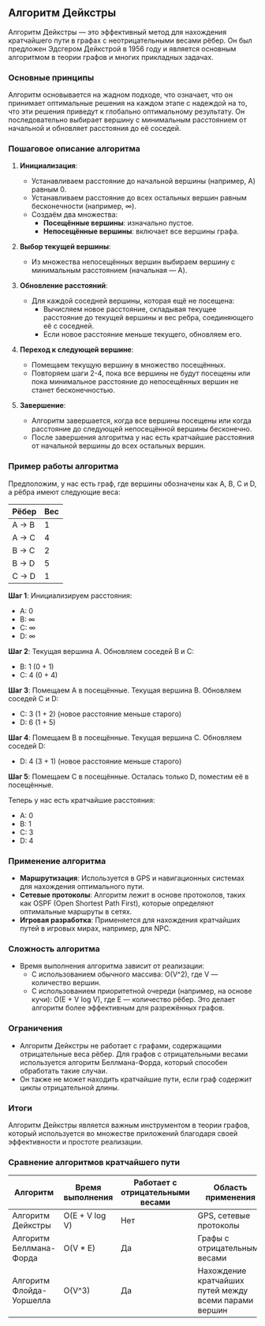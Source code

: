 ## Алгоритм Дейкстры

Алгоритм Дейкстры — это эффективный метод для нахождения кратчайшего пути в графах с неотрицательными весами рёбер. Он был предложен Эдсгером Дейкстрой в 1956 году и является основным алгоритмом в теории графов и многих прикладных задачах.

### Основные принципы

Алгоритм основывается на жадном подходе, что означает, что он принимает оптимальные решения на каждом этапе с надеждой на то, что эти решения приведут к глобально оптимальному результату. Он последовательно выбирает вершину с минимальным расстоянием от начальной и обновляет расстояния до её соседей.

### Пошаговое описание алгоритма

1. **Инициализация**:
   - Устанавливаем расстояние до начальной вершины (например, A) равным 0.
   - Устанавливаем расстояние до всех остальных вершин равным бесконечности (например, ∞).
   - Создаём два множества:
     - **Посещённые вершины**: изначально пустое.
     - **Непосещённые вершины**: включает все вершины графа.

2. **Выбор текущей вершины**:
   - Из множества непосещённых вершин выбираем вершину с минимальным расстоянием (начальная — A).

3. **Обновление расстояний**:
   - Для каждой соседней вершины, которая ещё не посещена:
     - Вычисляем новое расстояние, складывая текущее расстояние до текущей вершины и вес ребра, соединяющего её с соседней.
     - Если новое расстояние меньше текущего, обновляем его.

4. **Переход к следующей вершине**:
   - Помещаем текущую вершину в множество посещённых.
   - Повторяем шаги 2-4, пока все вершины не будут посещены или пока минимальное расстояние до непосещённых вершин не станет бесконечностью.

5. **Завершение**:
   - Алгоритм завершается, когда все вершины посещены или когда расстояние до следующей непосещённой вершины бесконечно.
   - После завершения алгоритма у нас есть кратчайшие расстояния от начальной вершины до всех остальных вершин.

### Пример работы алгоритма

Предположим, у нас есть граф, где вершины обозначены как A, B, C и D, а рёбра имеют следующие веса:

| Рёбер        | Вес |
|-------------|-----|
| A → B      | 1   |
| A → C      | 4   |
| B → C      | 2   |
| B → D      | 5   |
| C → D      | 1   |

**Шаг 1**: Инициализируем расстояния:  
- A: 0  
- B: ∞  
- C: ∞  
- D: ∞  

**Шаг 2**: Текущая вершина A. Обновляем соседей B и C:  
- B: 1 (0 + 1)  
- C: 4 (0 + 4)  

**Шаг 3**: Помещаем A в посещённые. Текущая вершина B. Обновляем соседей C и D:  
- C: 3 (1 + 2) (новое расстояние меньше старого)  
- D: 6 (1 + 5)  

**Шаг 4**: Помещаем B в посещённые. Текущая вершина C. Обновляем соседей D:  
- D: 4 (3 + 1) (новое расстояние меньше старого)  

**Шаг 5**: Помещаем C в посещённые. Осталась только D, поместим её в посещённые. 

Теперь у нас есть кратчайшие расстояния:  
- A: 0  
- B: 1  
- C: 3  
- D: 4  

### Применение алгоритма

- **Маршрутизация**: Используется в GPS и навигационных системах для нахождения оптимального пути.
- **Сетевые протоколы**: Алгоритм лежит в основе протоколов, таких как OSPF (Open Shortest Path First), которые определяют оптимальные маршруты в сетях.
- **Игровая разработка**: Применяется для нахождения кратчайших путей в игровых мирах, например, для NPC.

### Сложность алгоритма

- Время выполнения алгоритма зависит от реализации:
  - С использованием обычного массива: O(V^2), где V — количество вершин.
  - С использованием приоритетной очереди (например, на основе кучи): O(E + V log V), где E — количество рёбер. Это делает алгоритм более эффективным для разрежённых графов.

### Ограничения

- Алгоритм Дейкстры не работает с графами, содержащими отрицательные веса рёбер. Для графов с отрицательными весами используется алгоритм Беллмана-Форда, который способен обработать такие случаи.
- Он также не может находить кратчайшие пути, если граф содержит циклы отрицательной длины.

### Итоги

Алгоритм Дейкстры является важным инструментом в теории графов, который используется во множестве приложений благодаря своей эффективности и простоте реализации.

### Сравнение алгоритмов кратчайшего пути

| Алгоритм              | Время выполнения          | Работает с отрицательными весами | Область применения                       |
|-----------------------|--------------------------|----------------------------------|-----------------------------------------|
| Алгоритм Дейкстры    | O(E + V log V)           | Нет                              | GPS, сетевые протоколы                 |
| Алгоритм Беллмана-Форда | O(V * E)                | Да                               | Графы с отрицательными весами          |
| Алгоритм Флойда-Уоршелла | O(V^3)                | Да                               | Нахождение кратчайших путей между всеми парами вершин |
